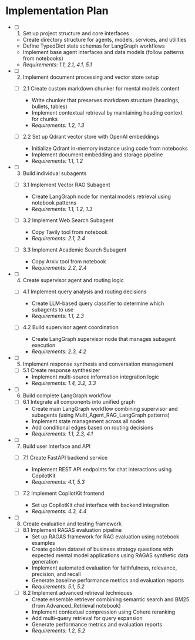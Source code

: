 # Implementation Plan

- [ ] 1. Set up project structure and core interfaces
  - Create directory structure for agents, models, services, and utilities
  - Define TypedDict state schemas for LangGraph workflows
  - Implement base agent interfaces and data models (follow patterns from notebooks)
  - _Requirements: 1.1, 2.1, 4.1, 5.1_

- [ ] 2. Implement document processing and vector store setup
  - [ ] 2.1 Create custom markdown chunker for mental models content
    - Write chunker that preserves markdown structure (headings, bullets, tables)
    - Implement contextual retrieval by maintaining heading context for chunks
    - _Requirements: 1.2, 1.3_

  - [ ] 2.2 Set up Qdrant vector store with OpenAI embeddings
    - Initialize Qdrant in-memory instance using code from notebooks
    - Implement document embedding and storage pipeline
    - _Requirements: 1.1, 1.2_

- [ ] 3. Build individual subagents
  - [ ] 3.1 Implement Vector RAG Subagent
    - Create LangGraph node for mental models retrieval using notebook patterns
    - _Requirements: 1.1, 1.2, 1.3_

  - [ ] 3.2 Implement Web Search Subagent
    - Copy Tavily tool from notebook
    - _Requirements: 2.1, 2.4_

  - [ ] 3.3 Implement Academic Search Subagent
    - Copy Arxiv tool from notebook
    - _Requirements: 2.2, 2.4_

- [ ] 4. Create supervisor agent and routing logic
  - [ ] 4.1 Implement query analysis and routing decisions
    - Create LLM-based query classifier to determine which subagents to use
    - _Requirements: 1.1, 2.3_

  - [ ] 4.2 Build supervisor agent coordination
    - Create LangGraph supervisor node that manages subagent execution
    - _Requirements: 2.3, 4.2_

- [ ] 5. Implement response synthesis and conversation management
  - [ ] 5.1 Create response synthesizer
    - Implement multi-source information integration logic
    - _Requirements: 1.4, 3.2, 3.3_

- [ ] 6. Build complete LangGraph workflow
  - [ ] 6.1 Integrate all components into unified graph
    - Create main LangGraph workflow combining supervisor and subagents (using Multi_Agent_RAG_LangGraph patterns)
    - Implement state management across all nodes
    - Add conditional edges based on routing decisions
    - _Requirements: 1.1, 2.3, 4.1_

- [ ] 7. Build user interface and API
  - [ ] 7.1 Create FastAPI backend service
    - Implement REST API endpoints for chat interactions using CopilotKit
    - _Requirements: 4.1, 5.3_

  - [ ] 7.2 Implement CopilotKit frontend
    - Set up CopilotKit chat interface with backend integration
    - _Requirements: 4.3, 4.4_
- [ ] 8. Create evaluation and testing framework
  - [ ] 8.1 Implement RAGAS evaluation pipeline
    - Set up RAGAS framework for RAG evaluation using notebook examples
    - Create golden dataset of business strategy questions with expected mental model applications using RAGAS synthetic data generation
    - Implement automated evaluation for faithfulness, relevance, precision, and recall
    - Generate baseline performance metrics and evaluation reports
    - _Requirements: 5.1, 5.2_
  - [ ] 8.2 Implement advanced retrieval techniques
    - Create ensemble retriever combining semantic search and BM25 (from Advanced_Retrieval notebook)
    - Implement contextual compression using Cohere reranking
    - Add multi-query retrieval for query expansion
    - Generate performance metrics and evaluation reports
    - _Requirements: 1.2, 5.2_


